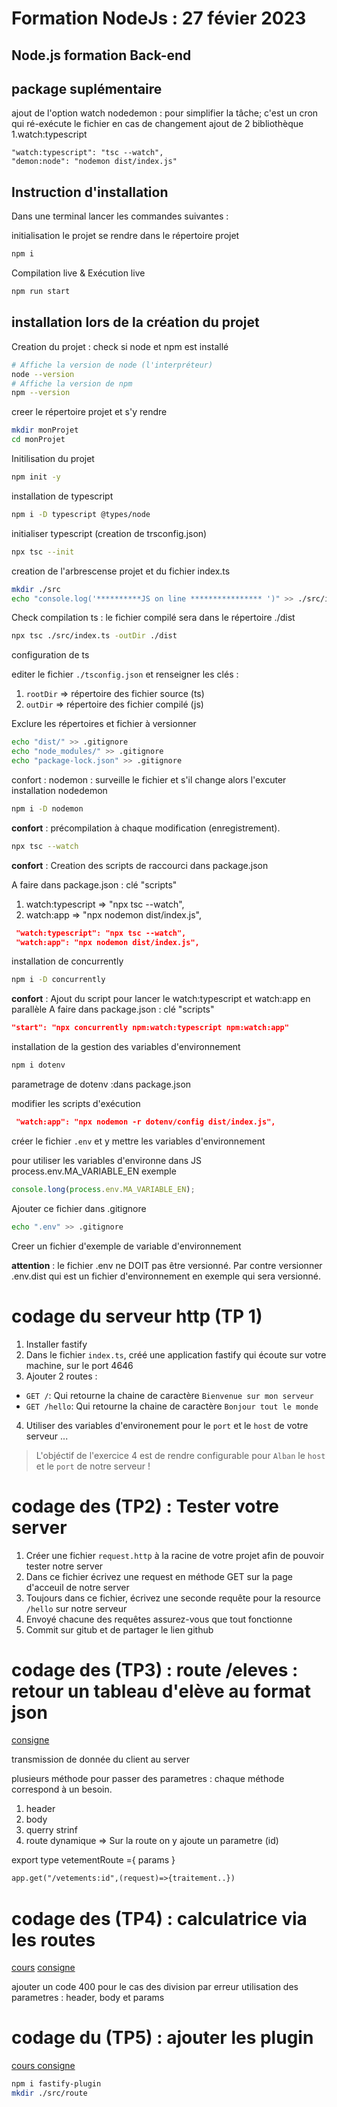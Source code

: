 # Formation NodeJs : 27 févier 2023

## Node.js formation Back-end

## package suplémentaire

ajout de l'option watch
nodedemon : pour simplifier la tâche; c'est un cron qui ré-exécute le fichier en cas de changement
ajout de 2 bibliothèque
1.watch:typescript

    "watch:typescript": "tsc --watch",
    "demon:node": "nodemon dist/index.js"

## Instruction d'installation

Dans une terminal lancer les commandes suivantes :

initialisation le projet se rendre dans le répertoire projet

```sh
npm i
```

Compilation live & Exécution live

```sh
npm run start
```

## installation lors de la création du projet

Creation du projet :
check si node et npm est installé

```sh
# Affiche la version de node (l'interpréteur)
node --version
# Affiche la version de npm
npm --version
```

creer le répertoire projet et s'y rendre

```sh
mkdir monProjet
cd monProjet
```

Initilisation du projet

```sh
npm init -y
```

installation de typescript

```sh
npm i -D typescript @types/node
```

initialiser typescript (creation de trsconfig.json)

```sh
npx tsc --init
```

creation de l'arbrescense projet
et du fichier index.ts

```sh
mkdir ./src
echo "console.log('**********JS on line **************** ')" >> ./src/index.ts
```

Check compilation ts : le fichier compilé sera dans le répertoire ./dist

```sh
npx tsc ./src/index.ts -outDir ./dist
```

configuration de ts

editer le fichier `./tsconfig.json` et renseigner les clés :

1. `rootDir` => répertoire des fichier source (ts)
2. `outDir` => répertoire des fichier compilé (js)

Exclure les répertoires et fichier à versionner

```sh
echo "dist/" >> .gitignore
echo "node_modules/" >> .gitignore
echo "package-lock.json" >> .gitignore
```

confort : nodemon : surveille le fichier et s'il change alors l'excuter
installation nodedemon

```sh
npm i -D nodemon
```

**confort** : précompilation à chaque modification (enregistrement).

```sh
npx tsc --watch
```

**confort** : Creation des scripts de raccourci dans package.json

A faire dans package.json : clé "scripts"

1. watch:typescript => "npx tsc --watch",
2. watch:app => "npx nodemon dist/index.js",

```json
 "watch:typescript": "npx tsc --watch",
 "watch:app": "npx nodemon dist/index.js",
```

installation de concurrently

```sh
npm i -D concurrently
```

**confort** : Ajout du script pour lancer le watch:typescript et watch:app en parallèle
A faire dans package.json : clé "scripts"

```json
"start": "npx concurrently npm:watch:typescript npm:watch:app"
```

installation de la gestion des variables d'environnement

```sh
npm i dotenv
```

parametrage de dotenv :dans package.json

modifier les scripts d'exécution

```json
 "watch:app": "npx nodemon -r dotenv/config dist/index.js",
```

créer le fichier `.env` et y mettre les variables d'environnement

pour utiliser les variables d'environne dans JS
process.env.MA_VARIABLE_EN
exemple

```js
console.long(process.env.MA_VARIABLE_EN);
```

Ajouter ce fichier dans .gitignore

```sh
echo ".env" >> .gitignore
```

Creer un fichier d'exemple de variable d'environnement

**attention** : le fichier .env ne DOIT pas être versionné. Par contre versionner .env.dist qui est un fichier d'environnement en exemple qui sera versionné.

# codage du serveur http (TP 1)

1. Installer fastify
2. Dans le fichier `index.ts`, créé une application fastify qui écoute sur votre machine, sur le port 4646
3. Ajouter 2 routes :

- `GET /`: Qui retourne la chaine de caractère `Bienvenue sur mon serveur`
- `GET /hello`: Qui retourne la chaine de caractère `Bonjour tout le monde`

4. Utiliser des variables d'environement pour le `port` et le `host` de votre serveur ...

> L'objéctif de l'exercice 4 est de rendre configurable pour `Alban` le `host` et le `port` de notre serveur !

# codage des (TP2) : Tester votre server

1. Créer une fichier `request.http` à la racine de votre projet afin de pouvoir tester notre server
2. Dans ce fichier écrivez une request en méthode GET sur la page d'acceuil de notre server
3. Toujours dans ce fichier, écrivez une seconde requête pour la resource `/hello` sur notre serveur
4. Envoyé chacune des requêtes assurez-vous que tout fonctionne
5. Commit sur gitub et de partager le lien github

# codage des (TP3) : route /eleves : retour un tableau d'elève au format json

[consigne ](https://github.com/Djeg/formation-nodejs-mongo/blob/session/27-02-23/03-03-23/assets/exos/first-server.md)

transmission de donnée du client au server

plusieurs méthode pour passer des parametres : chaque méthode correspond à un besoin.

1. header
2. body
3. querry strinf
4. route dynamique => Sur la route on y ajoute un parametre (id)

export type vetementRoute ={
params
}

```html
app.get("/vetements:id",(request)=>{traitement..})
```

# codage des (TP4) : calculatrice via les routes

[cours](https://github.com/Djeg/formation-nodejs-mongo/blob/session/27-02-23/03-03-23/assets/cours/fastify.md)
[consigne](https://github.com/Djeg/formation-nodejs-mongo/blob/session/27-02-23/03-03-23/assets/exos/first-server.md#la-calculatrice-)

ajouter un code 400 pour le cas des division par erreur
utilisation des parametres : header, body et params

# codage du (TP5) : ajouter les plugin

[cours ](https://github.com/Djeg/formation-nodejs-mongo/blob/session/27-02-23/03-03-23/assets/cours/fastify.md)
[consigne](https://github.com/Djeg/formation-nodejs-mongo/blob/session/27-02-23/03-03-23/assets/exos/first-server.md#le-plugin-calulcatrice)

```sh
npm i fastify-plugin
mkdir ./src/route

```
